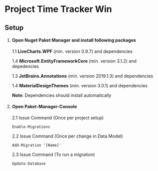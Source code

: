 # Project Time Tracker Win

## Setup

1. #### Open Nuget Paket Manager and install following packages
   
   1.1 **LiveCharts.WPF** (min. version 0.9.7) and dependencies
   
   1.4 **Microsoft.EntityFrameworkCore** (min. version 3.1.2) and depedencies
   
   1.3 **JetBrains.Annotations** (min. version 2019.1.3) and dependencies
   
   1.4 **MaterialDesignThemes** (min. version 3.0.1) and dependencies

   **Note**: Dependencies should install automatically

2. #### Open Paket-Manager-Console

   2.1 Issue Command (Once per project setup)
	
   ````Script 
   Enable-Migrations
   ````
   
   2.2 Issue Command (Once per change in Data Model)

   ````Script
   Add-Migration '[Name]'
   ````
   
   2.3 Issue Command (To run a migration)
	
   ````Script
   Update-Database
   ````

